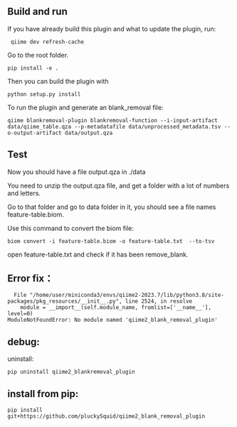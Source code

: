 

## Build and run
If you have already build this plugin and what to update the plugin, run:
```
 qiime dev refresh-cache
```

Go to the root folder.
```
pip install -e .
```

Then you can build the plugin with 
```
python setup.py install
```

To run the plugin and generate an blank_removal file:

```
qiime blankremoval-plugin blankremoval-function --i-input-artifact data/qiime_table.qza --p-metadatafile data/unprocessed_metadata.tsv --o-output-artifact data/output.qza
```

## Test


Now you should have a file output.qza in ./data

You need to unzip the output.qza file, and get a folder with a lot of numbers and letters.

Go to that folder and go to data folder in it, you should see a file names feature-table.biom.

Use this command to convert the biom file:
```
biom convert -i feature-table.biom -o feature-table.txt  --to-tsv
```

open feature-table.txt and check if it has been remove_blank.

## Error fix：
```
  File "/home/user/miniconda3/envs/qiime2-2023.7/lib/python3.8/site-packages/pkg_resources/__init__.py", line 2524, in resolve
    module = __import__(self.module_name, fromlist=['__name__'], level=0)
ModuleNotFoundError: No module named 'qiime2_blank_removal_plugin'
```

## debug:
uninstall:
```
pip uninstall qiime2_blankremoval_plugin
```

## install from pip:
```
pip install git+https://github.com/pluckySquid/qiime2_blank_removal_plugin
```

